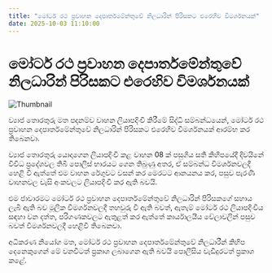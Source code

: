 ```yaml
---
title: "මෝටර් රථ ප්‍රවාහන දෙපාර්තමේන්තුවේ නිලධාරින් පිරිසකට එරෙහිව විමර්ශනයක්"
date: 2025-10-03 11:10:00
---
```


# මෝටර් රථ ප්‍රවාහන දෙපාර්තමේන්තුවේ නිලධාරින් පිරිසකට එරෙහිව විමර්ශනයක්

![Thumbnail](https://helakuru.sgp1.cdn.digitaloceanspaces.com/esana/images/lib/motor-Transport.jpg)

ව්‍යාජ තොරතුරු මත පදනම්ව වාහන ලියාපදිංචි කිරීමේ සිද්ධි සම්බන්ධයෙන්, මෝටර් රථ ප්‍රවාහන දෙපාර්තමේන්තුවේ නිලධාරින් පිරිසකට එරෙහිව විමර්ශනයක් ආරම්භ කර තිබෙනවා.

ව්‍යාජ තොරතුරු යොදාගෙන ලියාපදිංචි කළ වාහන 08 ක් පසුගිය සති කිහිපයේදී දිවයිනේ විවිධ ප්‍රදේශවල තිබී පොලිස් භාරයට ගෙන තිබුණු අතර, ඒ සම්බන්ධ විමර්ශනවලදී හෙළි වී ඇත්තේ එම වාහන රේගුවට වසන් කර මෙරටට ආනයනය කර, පසුව පැරණි වාහනවල චැසි අංකවලට ලියාපදිංචි කර ඇති බවයි.

එම ජාවාරමට මෝටර් රථ ප්‍රවාහන දෙපාර්තමේන්තුවේ නිලධාරින් පිරිසකගේ සහාය ලැබී ඇති බව මූලික විමර්ශනවලදී තහවුරු වී ඇති බවත්, ඇතැම් මෝටර් රථ ලියාපදිංචිය සඳහා වන දත්ත, පරිගණකවලට ඇතුළත් කර ඇත්තේ කාර්යාලයීය වේලාවලින් පසුව බවත් විමර්ශනවලදී හෙළිවී තිබෙනවා.

අධිකරණ නියෝග මත, මෝටර් රථ ප්‍රවාහන දෙපාර්තමේන්තුවේ නිලධාරීන් කිහිප දෙනෙකුගෙන් මේ වනවිටත් ප්‍රකාශ ලබාගෙන ඇති බවයි පොලීසිය වැඩිදුරටත් ප්‍රකාශ කළේ.

